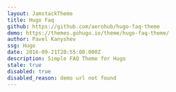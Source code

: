 ```yaml
---
layout: JamstackTheme
title: Hugo Faq
github: https://github.com/aerohub/hugo-faq-theme
demo: https://themes.gohugo.io/theme/hugo-faq-theme/
author: Pavel Kanyshev
ssg: Hugo
date: 2016-09-21T20:55:08.000Z
description: Simple FAQ Theme for Hugo
stale: true
disabled: true
disabled_reason: demo url not found
---
```

